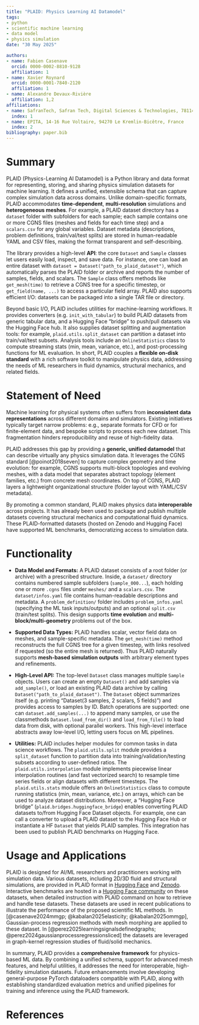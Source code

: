 ```yaml
---
title: "PLAID: Physics Learning AI Datamodel"
tags:
- python
- scientific machine learning
- data model
- physics simulation
date: "30 May 2025"

authors:
- name: Fabien Casenave
  orcid: 0000-0002-8810-9128
  affiliation: 1
- name: Xavier Roynard
  orcid: 0000-0001-7840-2120
  affiliation: 1
- name: Alexandre Devaux-Rivière
  affiliation: 1,2
affiliations:
- name: SafranTech, Safran Tech, Digital Sciences & Technologies, 78114 Magny-Les-Hameaux, France
  index: 1
- name: EPITA, 14-16 Rue Voltaire, 94270 Le Kremlin-Bicêtre, France
  index: 2
bibliography: paper.bib
---
```


# Summary

PLAID (Physics-Learning AI Datamodel) is a Python library and data format for representing, storing, and sharing physics simulation datasets for machine learning. It defines a unified, extensible schema that can capture complex simulation data across domains. Unlike domain-specific formats, PLAID accommodates **time-dependent**, **multi-resolution** simulations and **heterogeneous meshes**. For example, a PLAID dataset directory has a `dataset` folder with subfolders for each sample; each sample contains one or more CGNS files (meshes and fields for each time step) and a `scalars.csv` for any global variables. Dataset metadata (descriptions, problem definitions, train/val/test splits) are stored in human-readable YAML and CSV files, making the format transparent and self-describing.

The library provides a high-level **API**: the core `Dataset` and `Sample` classes let users easily load, inspect, and save data. For instance, one can load an entire dataset with `dataset = Dataset("path_to_plaid_dataset")`, which automatically parses the PLAID folder or archive and reports the number of samples, fields, and scalars. The `Sample` class offers methods like `get_mesh(time)` to retrieve a CGNS tree for a specific timestep, or `get_field(name, ...)` to access a particular field array.  PLAID also supports efficient I/O: datasets can be packaged into a single TAR file or directory.

Beyond basic I/O, PLAID includes utilities for machine-learning workflows. It provides converters (e.g. `init_with_tabular`) to build PLAID datasets from generic tabular data, and a Hugging Face “bridge” to push/pull datasets via the Hugging Face hub. It also supplies dataset splitting and augmentation tools: for example, `plaid.utils.split_dataset` can partition a dataset into train/val/test subsets. Analysis tools include an `OnlineStatistics` class to compute streaming stats (min, mean, variance, etc.), and post-processing functions for ML evaluation. In short, PLAID couples a **flexible on-disk standard** with a rich software toolkit to manipulate physics data, addressing the needs of ML researchers in fluid dynamics, structural mechanics, and related fields.

# Statement of Need

Machine learning for physical systems often suffers from **inconsistent data representations** across different domains and simulators.  Existing initiatives typically target narrow problems: e.g., separate formats for CFD or for finite-element data, and bespoke scripts to process each new dataset. This fragmentation hinders reproducibility and reuse of high-fidelity data.

PLAID addresses this gap by providing a **generic, unified datamodel** that can describe virtually any physics simulation data.  It leverages the CGNS standard [@poinot2018seven] to capture complex geometry and time evolution: for example, CGNS supports multi-block topologies and evolving meshes, with a data model that separates abstract topology (element families, etc.) from concrete mesh coordinates.  On top of CGNS, PLAID layers a lightweight organizational structure (folder layout with YAML/CSV metadata).

By promoting a common standard, PLAID makes physics data **interoperable** across projects. It has already been used to package and publish multiple datasets covering structural mechanics and computational fluid dynamics. These PLAID-formatted datasets (hosted on Zenodo and Hugging Face) have supported ML benchmarks, democratizing access to simulation data.

# Functionality

* **Data Model and Formats:** A PLAID dataset consists of a root folder (or archive) with a prescribed structure. Inside, a `dataset/` directory contains numbered sample subfolders (`sample_000...`), each holding one or more `.cgns` files under `meshes/` and a `scalars.csv`. The `dataset/infos.yaml` file contains human-readable descriptions and metadata.  A `problem_definition/` folder includes `problem_infos.yaml` (specifying the ML task inputs/outputs) and an optional `split.csv` (train/test splits).  This design supports **time evolution** and **multi-block/multi-geometry** problems out of the box.

* **Supported Data Types:** PLAID handles scalar, vector field data on meshes, and sample-specific metadata. The `get_mesh(time)` method reconstructs the full CGNS tree for a given timestep, with links resolved if requested (so the entire mesh is returned). Thus PLAID naturally supports **mesh-based simulation outputs** with arbitrary element types and refinements.

* **High-Level API:** The top-level `Dataset` class manages multiple `Sample` objects. Users can create an empty `Dataset()` and add samples via `add_sample()`, or load an existing PLAID data archive by calling `Dataset("path_to_plaid_dataset")`. The `Dataset` object summarizes itself (e.g. printing “Dataset(3 samples, 2 scalars, 5 fields)”) and provides access to samples by ID. Batch operations are supported: one can `dataset.add_samples(...)` to append many samples, or use the classmethods `Dataset.load_from_dir()` and `load_from_file()` to load data from disk, with optional parallel workers. This high-level interface abstracts away low-level I/O, letting users focus on ML pipelines.

* **Utilities:** PLAID includes helper modules for common tasks in data science workflows. The `plaid.utils.split` module provides a `split_dataset` function to partition data into training/validation/testing subsets according to user-defined ratios. The `plaid.utils.interpolation` module implements piecewise linear interpolation routines (and fast vectorized search) to resample time series fields or align datasets with different timesteps. The `plaid.utils.stats` module offers an `OnlineStatistics` class to compute running statistics (min, mean, variance, etc.) on arrays, which can be used to analyze dataset distributions. Moreover, a “Hugging Face bridge” (`plaid.bridges.huggingface_bridge`) enables converting PLAID datasets to/from Hugging Face Dataset objects. For example, one can call a converter to upload a PLAID dataset to the Hugging Face Hub or instantiate a HF `Dataset` that yields PLAID samples. This integration has been used to publish PLAID benchmarks on Hugging Face.

# Usage and Applications

PLAID is designed for AI/ML researchers and practitioners working with simulation data. Various datasets, including 2D/3D fluid and structural simulations, are provided in PLAID format in [Hugging Face](https://huggingface.co/PLAID-datasets) and [Zenodo](https://zenodo.org/communities/plaid_datasets). Interactive benchmarks are hosted in a [Hugging Face community](https://huggingface.co/PLAIDcompetitions) on these datasets, when detailed instruction with PLAID command on how to retrieve and handle tese datasets. These datasets are used in recent publications to illustrate the performance of the proposed scientific ML methods. In [@casenave2024mmgp; @kabalan2025elasticity; @kabalan2025ommgp],  Gaussian-process regression methods with mesh morphing are applied to these dataset. In [@perez2025learningsignalsdefinedgraphs; @perez2024gaussianprocessregressionsliced] the datasets are leveraged in graph-kernel regression studies of fluid/solid mechanics.

In summary, PLAID provides a **comprehensive framework** for physics-based ML data. By combining a unified schema, support for advanced mesh features, and helpful utilities, it addresses the  need for interoperable, high-fidelity simulation datasets. Future enhancements involve developing general-purpose PyTorch dataloaders compatible with PLAID, along with establishing standardized evaluation metrics and unified pipelines for training and inference using the PLAID framework.

# References